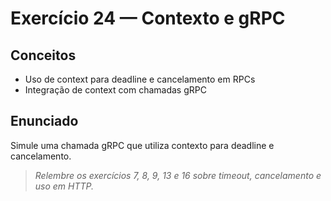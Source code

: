 # Exercício 24 — Contexto e gRPC

## Conceitos
- Uso de context para deadline e cancelamento em RPCs
- Integração de context com chamadas gRPC

## Enunciado
Simule uma chamada gRPC que utiliza contexto para deadline e cancelamento.

> _Relembre os exercícios 7, 8, 9, 13 e 16 sobre timeout, cancelamento e uso em HTTP._ 